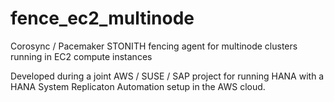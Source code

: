 # fence_ec2_multinode
Corosync / Pacemaker STONITH fencing agent for multinode clusters running in EC2 compute instances

Developed during a joint AWS / SUSE / SAP project for running HANA with a HANA System Replicaton Automation setup in the AWS cloud.
